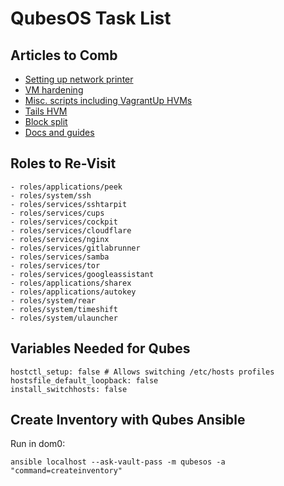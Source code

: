# QubesOS Task List

## Articles to Comb

* [Setting up network printer](https://github.com/Qubes-Community/Contents/blob/master/docs/configuration/network-printer.md#steps-to-configure-a-network-printer-in-a-template-vm)
* [VM hardening](https://github.com/tasket/Qubes-VM-hardening/)
* [Misc. scripts including VagrantUp HVMs](https://github.com/unman/stuff)
* [Tails HVM](https://github.com/Qubes-Community/Contents/blob/master/docs/privacy/tails.md)
* [Block split](https://github.com/rustybird/qubes-split-dm-crypt)
* [Docs and guides](https://www.qubes-os.org/doc/)

## Roles to Re-Visit

```
- roles/applications/peek
- roles/system/ssh
- roles/services/sshtarpit
- roles/services/cups
- roles/services/cockpit
- roles/services/cloudflare
- roles/services/nginx
- roles/services/gitlabrunner
- roles/services/samba
- roles/services/tor
- roles/services/googleassistant
- roles/applications/sharex
- roles/applications/autokey
- roles/system/rear
- roles/system/timeshift
- roles/system/ulauncher
```

## Variables Needed for Qubes

```
hostctl_setup: false # Allows switching /etc/hosts profiles
hostsfile_default_loopback: false
install_switchhosts: false
```

## Create Inventory with Qubes Ansible

Run in dom0:

```
ansible localhost --ask-vault-pass -m qubesos -a "command=createinventory"
```
